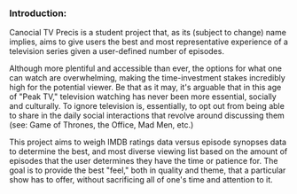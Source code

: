 ### Introduction:

Canocial TV Precis is a student project that, as its (subject to change) name implies, aims to give users the best and most representative experience of a television series given a user-defined number of episodes.

Although more plentiful and accessible than ever, the options for what one can watch are overwhelming, making the time-investment stakes incredibly high for the potential viewer.  Be that as it may, it's arguable that in this age of "Peak TV," television watching has never been more essential, socially and culturally. To ignore television is, essentially, to opt out from being able to share in the daily social interactions that revolve around discussing them (see: Game of Thrones, the Office, Mad Men, etc.)

This project aims to weigh IMDB ratings data versus episode synopses data to determine the best, and most diverse viewing list based on the amount of episodes that the user determines they have the time or patience for. The goal is to provide the best "feel," both in quality and theme, that a particular show has to offer, without sacrificing all of one's time and attention to it.
